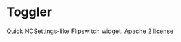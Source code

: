# Toggler
Quick NCSettings-like Flipswitch widget. [Apache 2 license](https://www.apache.org/licenses/LICENSE-2.0.html)
